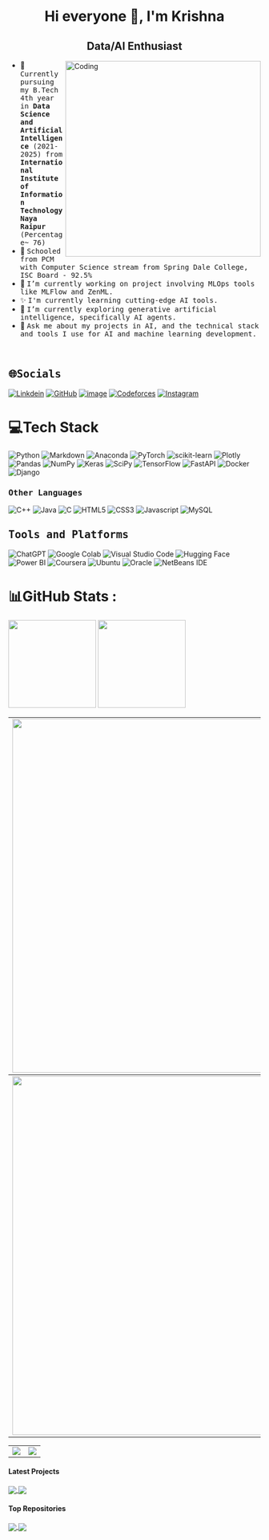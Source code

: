 <h1 align="center">Hi everyone 👋, I'm Krishna</h1>
<h2 align="center">Data/AI Enthusiast</h2>
<img align="right" alt="Coding" width="390" src="https://media3.giphy.com/media/v1.Y2lkPTc5MGI3NjExNXl0dzkyOXdyMnd3NWk2eWhiZGFsNm1rN3RqOGhkdngwMGxmZjA2bCZlcD12MV9pbnRlcm5hbF9naWZfYnlfaWQmY3Q9Zw/qgQUggAC3Pfv687qPC/giphy.gif">

<!--
**krishnaura45/krishnaura45** is a ✨ _special_ ✨ repository because its `README.md` (this file) appears on your GitHub profile.

Here are some ideas to get you started:
-->

- 👷 <samp>Currently pursuing my B.Tech 4th year in <b>Data Science and Artificial Intelligence</b> (2021-2025) from <b>International Institute of Information Technology Naya Raipur</b> (Percentage~ 76)
- 💫 <samp>Schooled from PCM with Computer Science stream from Spring Dale College, ISC Board - 92.5%
- 🔭 <samp>I’m currently working on project involving MLOps tools like MLFlow and ZenML.
- ✨ <samp>I'm currently learning cutting-edge AI tools.
- 🌱 <samp>I’m currently exploring generative artificial intelligence, specifically AI agents.
- 💬 <samp>Ask me about my projects in AI, and the technical stack and tools I use for AI and machine learning development.


<br>
<h2><b><samp> 🌐Socials</samp></b></h2>

[![Linkdein](https://img.shields.io/badge/LinkedIn-0077B5?style=for-the-badge&logo=linkedin&logoColor=white)](https://www.linkedin.com/in/krishnadubey45/)
[![GitHub](https://img.shields.io/badge/-GitHub-181717?style=for-the-badge&logo=GitHub&logoColor=white)](https://github.com/krishnaura45)
[![image](https://github.com/krishnaura45/krishnaura45/assets/118080140/3e9befb1-2c78-4df9-b3c2-5befc2d0e024)](https://www.kaggle.com/krishd123)
[![Codeforces](https://img.shields.io/badge/-Leetcode-000000?style=for-the-badge&logo=Leetcode&logoColor=white)](https://leetcode.com/KD-Blitz/) 
[![Instagram](https://img.shields.io/badge/Instagram-E4405F?style=for-the-badge&logo=instagram&logoColor=white)](https://www.instagram.com/blueboy_yt45/)


# 💻Tech Stack
![Python](https://img.shields.io/badge/python-3670A0?style=plastic&logo=python&logoColor=ffdd54) ![Markdown](https://img.shields.io/badge/markdown-%23000000.svg?style=plastic&logo=markdown&logoColor=white) ![Anaconda](https://img.shields.io/badge/Anaconda-%2344A833.svg?style=plastic&logo=anaconda&logoColor=white) ![PyTorch](https://img.shields.io/badge/PyTorch-%23EE4C2C.svg?style=plastic&logo=PyTorch&logoColor=white) ![scikit-learn](https://img.shields.io/badge/scikit--learn-%23F7931E.svg?style=plastic&logo=scikit-learn&logoColor=white) ![Plotly](https://img.shields.io/badge/Plotly-%233F4F75.svg?style=plastic&logo=plotly&logoColor=white) ![Pandas](https://img.shields.io/badge/pandas-%23150458.svg?style=plastic&logo=pandas&logoColor=white) ![NumPy](https://img.shields.io/badge/numpy-%23013243.svg?style=plastic&logo=numpy&logoColor=white) ![Keras](https://img.shields.io/badge/Keras-%23D00000.svg?style=plastic&logo=Keras&logoColor=white) ![SciPy](https://img.shields.io/badge/SciPy-%230C55A5.svg?style=plastic&logo=scipy&logoColor=%white) ![TensorFlow](https://img.shields.io/badge/TensorFlow-%23FF6F00.svg?style=plastic&logo=TensorFlow&logoColor=white) ![FastAPI](https://img.shields.io/badge/FastAPI-009485.svg?logo=fastapi&logoColor=white) ![Docker](https://img.shields.io/badge/docker-%230db7ed.svg?style=plastic&logo=docker&logoColor=white) ![Django](https://img.shields.io/badge/Django-%23092E20.svg?logo=django&logoColor=white)

<h3><b><samp>Other Languages</samp></b></h3>

![C++](https://img.shields.io/badge/C++-00599C?style=for-the-badge&logo=c%2B%2B&logoColor=white)
![Java](https://img.shields.io/badge/Java-013243?style=for-the-badge&logo=Java&logoColor=white)
![C](https://img.shields.io/badge/C-27338e?style=for-the-badge&logo=c&logoColor=white)
![HTML5](https://img.shields.io/badge/HTML5-E34F26?style=for-the-badge&logo=HTML5&logoColor=white)
![CSS3](https://img.shields.io/badge/CSS3-1572B6?style=for-the-badge&logo=CSS3&logoColor=white)
![Javascript](https://img.shields.io/badge/JavaScript-F7DF1E?style=for-the-badge&logo=javascript&logoColor=black)
![MySQL](https://img.shields.io/badge/MySQL-4479A1?style=for-the-badge&logo=MySQL&logoColor=white)

<h2><b><samp>Tools and Platforms</samp></b></h2>

![ChatGPT](https://img.shields.io/badge/ChatGPT-74aa9c?logo=openai&logoColor=white) ![Google Colab](https://img.shields.io/badge/Google%20Colab-F9AB00?logo=googlecolab&logoColor=fff) ![Visual Studio Code](https://custom-icon-badges.demolab.com/badge/Visual%20Studio%20Code-0078d7.svg?logo=vsc&logoColor=white) ![Hugging Face](https://img.shields.io/badge/Hugging%20Face-FFD21E?logo=huggingface&logoColor=000) ![Power BI](https://custom-icon-badges.demolab.com/badge/Power%20BI-F1C912?logo=power-bi&logoColor=fff) ![Coursera](https://img.shields.io/badge/Coursera-0056D2?logo=coursera&logoColor=fff) ![Ubuntu](https://img.shields.io/badge/Ubuntu-E95420?logo=ubuntu&logoColor=white) ![Oracle](https://custom-icon-badges.demolab.com/badge/Oracle-F80000?logo=oracle&logoColor=fff) ![NetBeans IDE](https://img.shields.io/badge/NetBeans%20IDE-1B6AC6.svg?logo=apache-netbeans-ide&logoColor=white)

# 📊GitHub Stats :

[<img src="https://github-readme-stats.vercel.app/api?username=krishnaura45&show_icons=true&count_private=true&include_all_commits=true&theme=react" height="175">]([https://github-readme-stats.vercel.app/api?username=krishnaura45](https://github-readme-stats.vercel.app/api?username=krishnaura45&theme=react&hide_border=true&include_all_commits=false&count_private=false))
[<img src="https://github-readme-stats.vercel.app/api/top-langs/?username=krishnaura45&layout=compact&theme=react" height="175">]([https://github-readme-stats.vercel.app/api/top-langs/?username=krishnaura45](https://github-readme-stats.vercel.app/api/top-langs/?username=krishnaura45&theme=react&hide_border=true&include_all_commits=false&count_private=false&layout=compact))

<table>
  <tbody>
    <tr>
      <td>
        <a href="https://github-readme-streak-stats.herokuapp.com/?user=krishnaura45">
          <img width="705" src="https://github-readme-streak-stats.herokuapp.com/?user=krishnaura45&theme=react&hide_border=true">
        </a>
      </td>
    </tr>
  </tbody>
  <tbody>
    <tr>
      <td>
        <a href="https://github-profile-summary-cards.vercel.app/api/cards/profile-details?username=krishnaura45">
          <img width="715" src="https://github-profile-summary-cards.vercel.app/api/cards/profile-details?username=krishnaura45&theme=react&hide_border=true"/>
        </a>
      </td>
    </tr>
  </tbody>


<table>
<!--   <tbody>
    <tr>
      <th>
        <a href="https://github-profile-summary-cards.vercel.app/api/cards/repos-per-language?username=krishnaura45">
          <img src="https://github-profile-summary-cards.vercel.app/api/cards/repos-per-language?username=krishnaura45&theme=react&hide_border=true"/>
        </a>
      </th>
      <th>
        <a href="https://github-profile-summary-cards.vercel.app/api/cards/most-commit-language?username=krishnaura45&">
          <img src="https://github-profile-summary-cards.vercel.app/api/cards/most-commit-language?username=krishnaura45&theme=react&hide_border=true"/>
        </a>
      </th>
    </tr>
  </tbody> -->
  <tbody>
    <tr>
      <td>
        <a href="https://github-profile-summary-cards.vercel.app/api/cards/stats?username=krishnaura45">
          <img src="https://github-profile-summary-cards.vercel.app/api/cards/stats?username=krishnaura45&theme=react&hide_border=true"/>
        </a>
      </td>
      <td>
        <a href="https://github-profile-summary-cards.vercel.app/api/cards/productive-time?username=krishnaura45">
          <img src="https://github-profile-summary-cards.vercel.app/api/cards/productive-time?username=krishnaura45&theme=react&hide_border=true"/>
        </a>
      </td>
    </tr>
  </tbody>
</table>

#### Latest Projects


<a href="https://github.com/krishnaura45/bracket-brain">
  <img align="center" src="https://github-readme-stats.vercel.app/api/pin/?username=krishnaura45&repo=bracket-brain&theme=chartreuse-dark" />
</a>
<a href="https://github.com/krishnaura45/Stock-sage">
  <img align="center" src="https://github-readme-stats.vercel.app/api/pin/?username=krishnaura45&repo=Stock-sage&theme=chartreuse-dark" />
</a>

<br />

#### Top Repositories


<a href="https://github.com/krishnaura45/NeuroLoad">
  <img align="center" src="https://github-readme-stats.vercel.app/api/pin/?username=krishnaura45&repo=NeuroLoad&theme=chartreuse-dark" />
</a>
<a href="https://github.com/krishnaura45/StressSense">
  <img align="center" src="https://github-readme-stats.vercel.app/api/pin/?username=krishnaura45&repo=StressSense&theme=chartreuse-dark" />
</a>

<br />

